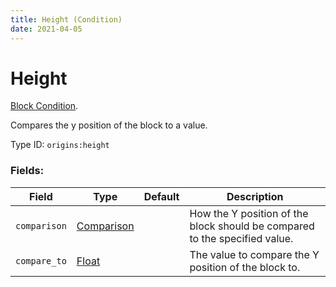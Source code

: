 ```yaml
---
title: Height (Condition)
date: 2021-04-05
---
```

# Height

[Block Condition](../block_conditions.md).

Compares the y position of the block to a value.

Type ID: `origins:height`

### Fields:

Field  | Type | Default | Description
-------|------|---------|-------------
`comparison` | [Comparison](../data_types/comparison.md) | | How the Y position of the block should be compared to the specified value.
`compare_to` | [Float](../data_types/float.md) | | The value to compare the Y position of the block to.
